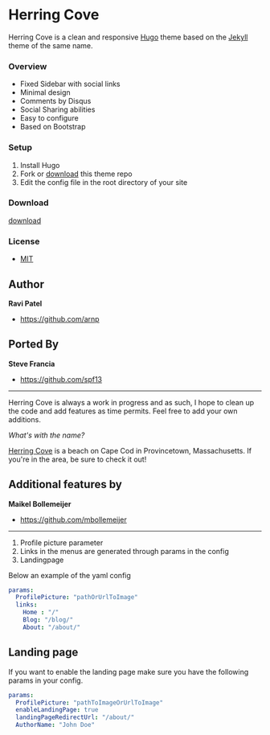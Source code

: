 Herring Cove
============

Herring Cove is a clean and responsive [Hugo](//gohugo.io) theme based on the [Jekyll](http://jekyllrb.com) theme of the same name.


### Overview

* Fixed Sidebar with social links
* Minimal design 
* Comments by Disqus
* Social Sharing abilities 
* Easy to configure
* Based on Bootstrap

### Setup

1. Install Hugo
2. Fork or [download](//github.com/spf13/herring-cove/archive/master.zip) this theme repo
3. Edit the config file in the root directory of your site

### Download

[download](//github.com/spf13/herring-cove/archive/master.zip)

### License
* [MIT](//opensource.org/licenses/MIT)

## Author
**Ravi Patel**
- <https://github.com/arnp>

## Ported By
**Steve Francia**
- <https://github.com/spf13>

-------------
Herring Cove is always a work in progress and as such, I hope to clean up the code and add features as time permits. Feel free to add your own additions. 

*What's with the name?*

[Herring Cove](//www.capecodbeachchair.com/beachguide/index.cfm?page=3&BeachID=5) is a beach on Cape Cod in Provincetown, Massachusetts. If you're in the area, be sure to check it out!

## Additional features by
**Maikel Bollemeijer**
- <https://github.com/mbollemeijer>

-------------

1. Profile picture parameter
2. Links in the menus are generated through params in the config
3. Landingpage

Below an example of the yaml config
```yaml
params:
  ProfilePicture: "pathOrUrlToImage"
  links:
    Home : "/"
    Blog: "/blog/"
    About: "/about/"
```

## Landing page
If you want to enable the landing page make sure you have the following params in your config.

```yaml
params:
  ProfilePicture: "pathToImageOrUrlToImage"
  enableLandingPage: true
  landingPageRedirectUrl: "/about/"
  AuthorName: "John Doe"
```
